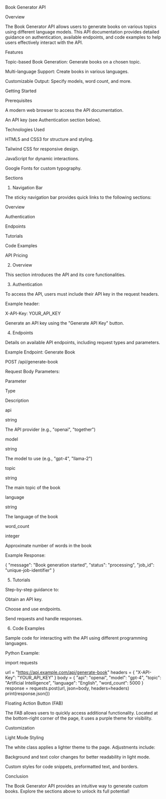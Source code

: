 Book Generator API

Overview

The Book Generator API allows users to generate books on various topics using different language models. This API documentation provides detailed guidance on authentication, available endpoints, and code examples to help users effectively interact with the API.

Features

Topic-based Book Generation: Generate books on a chosen topic.

Multi-language Support: Create books in various languages.

Customizable Output: Specify models, word count, and more.

Getting Started

Prerequisites

A modern web browser to access the API documentation.

An API key (see Authentication section below).

Technologies Used

HTML5 and CSS3 for structure and styling.

Tailwind CSS for responsive design.

JavaScript for dynamic interactions.

Google Fonts for custom typography.

Sections

1. Navigation Bar

The sticky navigation bar provides quick links to the following sections:

Overview

Authentication

Endpoints

Tutorials

Code Examples

API Pricing

2. Overview

This section introduces the API and its core functionalities.

3. Authentication

To access the API, users must include their API key in the request headers.

Example header:

X-API-Key: YOUR_API_KEY

Generate an API key using the "Generate API Key" button.

4. Endpoints

Details on available API endpoints, including request types and parameters.

Example Endpoint: Generate Book

POST /api/generate-book

Request Body Parameters:

Parameter

Type

Description

api

string

The API provider (e.g., "openai", "together")

model

string

The model to use (e.g., "gpt-4", "llama-2")

topic

string

The main topic of the book

language

string

The language of the book

word_count

integer

Approximate number of words in the book

Example Response:

{
  "message": "Book generation started",
  "status": "processing",
  "job_id": "unique-job-identifier"
}

5. Tutorials

Step-by-step guidance to:

Obtain an API key.

Choose and use endpoints.

Send requests and handle responses.

6. Code Examples

Sample code for interacting with the API using different programming languages.

Python Example:

import requests

url = "https://api.example.com/api/generate-book"
headers = {
    "X-API-Key": "YOUR_API_KEY"
}
body = {
    "api": "openai",
    "model": "gpt-4",
    "topic": "Artificial Intelligence",
    "language": "English",
    "word_count": 5000
}
response = requests.post(url, json=body, headers=headers)
print(response.json())

Floating Action Button (FAB)

The FAB allows users to quickly access additional functionality. Located at the bottom-right corner of the page, it uses a purple theme for visibility.

Customization

Light Mode Styling

The white class applies a lighter theme to the page. Adjustments include:

Background and text color changes for better readability in light mode.

Custom styles for code snippets, preformatted text, and borders.

Conclusion

The Book Generator API provides an intuitive way to generate custom books. Explore the sections above to unlock its full potential!

